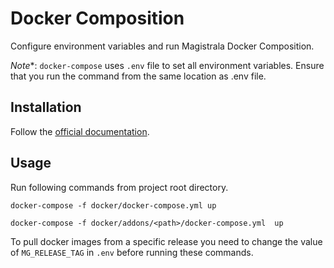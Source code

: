 # Docker Composition

Configure environment variables and run Magistrala Docker Composition.

*Note**: `docker-compose` uses `.env` file to set all environment variables. Ensure that you run the command from the same location as .env file.

## Installation

Follow the [official documentation](https://docs.docker.com/compose/install/).


## Usage

Run following commands from project root directory.

```
docker-compose -f docker/docker-compose.yml up
```

```
docker-compose -f docker/addons/<path>/docker-compose.yml  up
```

To pull docker images from a specific release you need to change the value of `MG_RELEASE_TAG` in `.env` before running these commands.
